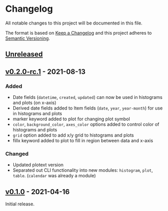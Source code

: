 # Changelog
All notable changes to this project will be documented in this file.

The format is based on [Keep a Changelog](http://keepachangelog.com/en/1.0.0/)
and this project adheres to [Semantic Versioning](http://semver.org/spec/v2.0.0.html).

## [Unreleased]

## [v0.2.0-rc.1] - 2021-08-13

### Added
- Date fields (`datetime`, `created`, `updated`) can now be used in histograms and plots (on x-axis)
- Derived date fields added to Item fields (`date`, `year`, `year-month`) for use in histograms and plots
- marker keyword added to plot for changing plot symbol
- `color`, `background_color`, `axes_color` options added to control color of histograms and plots
- `grid` option added to add x/y grid to histograms and plots
- fillx keyword added to plot to fill in region between data and x-axis

### Changed
- Updated plotext version
- Separated out CLI functionality into new modules: `histogram`, `plot`, `table`. (`calendar` was already a module)

## [v0.1.0] - 2021-04-16

Initial release.

[Unreleased]: <https://github.com/stac-utils/stac-terminal/compare/v0.2.0-rc.1...main>
[v0.2.0-rc.1]: <https://github.com/stac-utils/stac-terminal/compare/v0.1.0...v0.2.0-rc.1>
[v0.1.0]: <https://github.com/stac-utils/stac-terminal/tree/v0.1.0>
